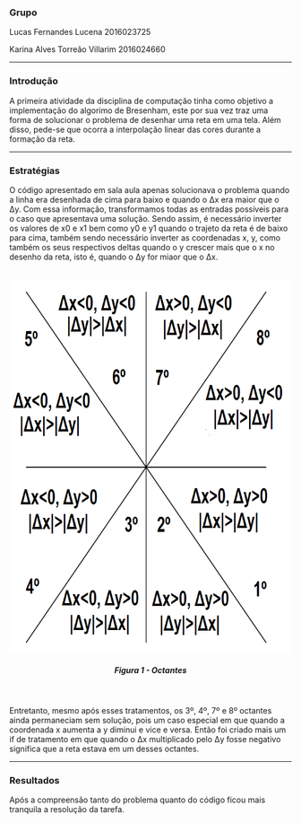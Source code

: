 ### Grupo
Lucas Fernandes Lucena 2016023725

Karina Alves Torreão Villarim 2016024660

---

### Introdução
A primeira atividade da disciplina de computação tinha como objetivo a implementação do algorimo de Bresenham, este por sua vez traz uma forma de solucionar o problema de desenhar uma reta em uma tela. Além disso, pede-se que ocorra a interpolação linear das cores durante a formação da reta.

---

### Estratégias
O código apresentado em sala aula apenas solucionava o problema quando a linha era desenhada de cima para baixo e quando o Δx era maior que o Δy. Com essa informação, transformamos todas as entradas possíveis para o caso que apresentava uma solução. Sendo assim, é necessário inverter os valores de x0 e x1 bem como y0 e y1 quando o trajeto da reta é de baixo para cima, também sendo necessário inverter as coordenadas x, y, como também os seus respectivos deltas quando o y crescer mais que o x no desenho da reta, isto é, quando o Δy for miaor que o Δx.

<p align="center">
	<br>
	<img src="./prints/octantes.png"/ width=736px height=667px>
	<h5 align="center">Figura 1 - Octantes</h5>
	<br>
</p>

Entretanto, mesmo após esses tratamentos, os 3º, 4º, 7º e 8º octantes ainda permaneciam sem solução, pois  um caso especial em que quando a coordenada x aumenta a y diminui e vice e versa. Então foi criado mais um if de tratamento em que quando o Δx multiplicado pelo Δy fosse negativo significa que a reta estava em um desses octantes. 

---

### Resultados
Após a compreensão tanto do problema quanto do código ficou mais tranquila a resolução da tarefa. 

